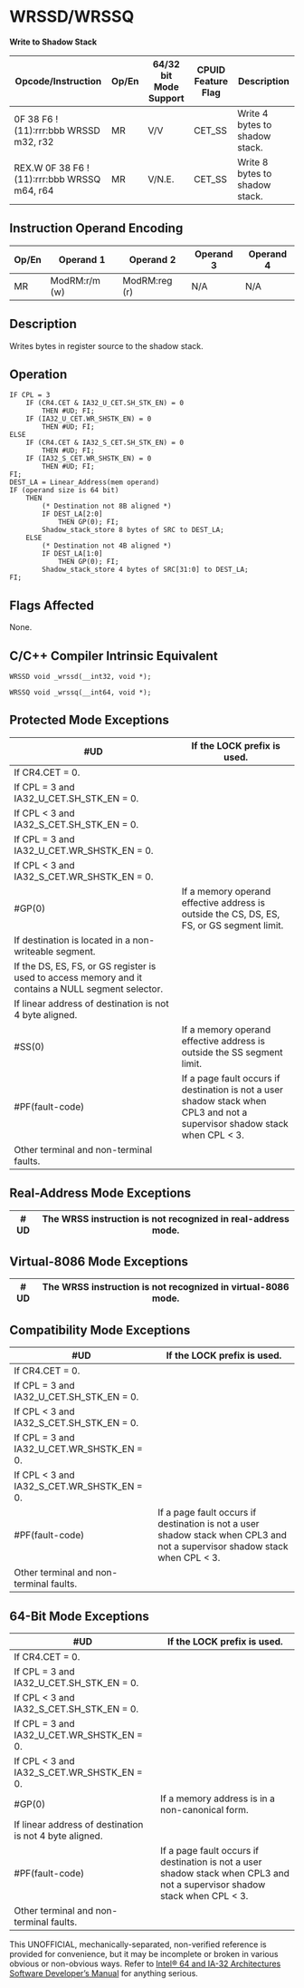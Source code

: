 # WRSSD/WRSSQ

**Write to Shadow Stack**

| Opcode/Instruction                          | Op/En | 64/32 bit Mode Support | CPUID Feature Flag | Description                    |
| ------------------------------------------- | ----- | ---------------------- | ------------------ | ------------------------------ |
| 0F 38 F6 !(11):rrr:bbb WRSSD m32, r32       | MR    | V/V                    | CET_SS             | Write 4 bytes to shadow stack. |
| REX.W 0F 38 F6 !(11):rrr:bbb WRSSQ m64, r64 | MR    | V/N.E.                 | CET_SS             | Write 8 bytes to shadow stack. |

## Instruction Operand Encoding

| Op/En | Operand 1     | Operand 2     | Operand 3 | Operand 4 |
| ----- | ------------- | ------------- | --------- | --------- |
| MR    | ModRM:r/m (w) | ModRM:reg (r) | N/A       | N/A       |

## Description

Writes bytes in register source to the shadow stack.

## Operation

```
IF CPL = 3
    IF (CR4.CET & IA32_U_CET.SH_STK_EN) = 0
        THEN #​​​UD; FI;
    IF (IA32_U_CET.WR_SHSTK_EN) = 0
        THEN #​​​UD; FI;
ELSE
    IF (CR4.CET & IA32_S_CET.SH_STK_EN) = 0
        THEN #​​​UD; FI;
    IF (IA32_S_CET.WR_SHSTK_EN) = 0
        THEN #​​​UD; FI;
FI;
DEST_LA = Linear_Address(mem operand)
IF (operand size is 64 bit)
    THEN
        (* Destination not 8B aligned *)
        IF DEST_LA[2:0]
            THEN GP(0); FI;
        Shadow_stack_store 8 bytes of SRC to DEST_LA;
    ELSE
        (* Destination not 4B aligned *)
        IF DEST_LA[1:0]
            THEN GP(0); FI;
        Shadow_stack_store 4 bytes of SRC[31:0] to DEST_LA;
FI;

```

## Flags Affected

None.

## C/C++ Compiler Intrinsic Equivalent

```
WRSSD void _wrssd(__int32, void *);

```

```
WRSSQ void _wrssq(__int64, void *);

```

## Protected Mode Exceptions

| #​​​UD                                                                                              | If the LOCK prefix is used.                                                                                                |
| --------------------------------------------------------------------------------------------------- | -------------------------------------------------------------------------------------------------------------------------- |
| If CR4.CET = 0.                                                                                     |
| If CPL = 3 and IA32_U_CET.SH_STK_EN = 0.                                                            |
| If CPL < 3 and IA32_S_CET.SH_STK_EN = 0.                                                            |
| If CPL = 3 and IA32_U_CET.WR_SHSTK_EN = 0.                                                          |
| If CPL < 3 and IA32_S_CET.WR_SHSTK_EN = 0.                                                          |
| \#​​​​GP(0)                                                                                         | If a memory operand effective address is outside the CS, DS, ES, FS, or GS segment limit.                                  |
| If destination is located in a non-writeable segment.                                               |
| If the DS, ES, FS, or GS register is used to access memory and it contains a NULL segment selector. |
| If linear address of destination is not 4 byte aligned.                                             |
| \#​​​​​SS(0)                                                                                        | If a memory operand effective address is outside the SS segment limit.                                                     |
| \#​PF(fault-code)                                                                                   | If a page fault occurs if destination is not a user shadow stack when CPL3 and not a supervisor shadow stack when CPL < 3. |
| Other terminal and non-terminal faults.                                                             |

## Real-Address Mode Exceptions

| #​​​UD | The WRSS instruction is not recognized in real-address mode. |
| ------ | ------------------------------------------------------------ |

## Virtual-8086 Mode Exceptions

| #​​​UD | The WRSS instruction is not recognized in virtual-8086 mode. |
| ------ | ------------------------------------------------------------ |

## Compatibility Mode Exceptions

| #​​​UD                                     | If the LOCK prefix is used.                                                                                                |
| ------------------------------------------ | -------------------------------------------------------------------------------------------------------------------------- |
| If CR4.CET = 0.                            |
| If CPL = 3 and IA32_U_CET.SH_STK_EN = 0.   |
| If CPL < 3 and IA32_S_CET.SH_STK_EN = 0.   |
| If CPL = 3 and IA32_U_CET.WR_SHSTK_EN = 0. |
| If CPL < 3 and IA32_S_CET.WR_SHSTK_EN = 0. |
| \#​PF(fault-code)                          | If a page fault occurs if destination is not a user shadow stack when CPL3 and not a supervisor shadow stack when CPL < 3. |
| Other terminal and non-terminal faults.    |

## 64-Bit Mode Exceptions

| #​​​UD                                                  | If the LOCK prefix is used.                                                                                                |
| ------------------------------------------------------- | -------------------------------------------------------------------------------------------------------------------------- |
| If CR4.CET = 0.                                         |
| If CPL = 3 and IA32_U_CET.SH_STK_EN = 0.                |
| If CPL < 3 and IA32_S_CET.SH_STK_EN = 0.                |
| If CPL = 3 and IA32_U_CET.WR_SHSTK_EN = 0.              |
| If CPL < 3 and IA32_S_CET.WR_SHSTK_EN = 0.              |
| \#​​​​GP(0)                                             | If a memory address is in a non-canonical form.                                                                            |
| If linear address of destination is not 4 byte aligned. |
| \#​PF(fault-code)                                       | If a page fault occurs if destination is not a user shadow stack when CPL3 and not a supervisor shadow stack when CPL < 3. |
| Other terminal and non-terminal faults.                 |

This UNOFFICIAL, mechanically-separated, non-verified reference is provided for convenience, but it may be
incomplete or broken in various obvious or non-obvious
ways. Refer to [Intel® 64 and IA-32 Architectures Software Developer’s Manual](https://software.intel.com/en-us/download/intel-64-and-ia-32-architectures-sdm-combined-volumes-1-2a-2b-2c-2d-3a-3b-3c-3d-and-4) for anything serious.

